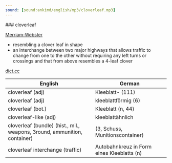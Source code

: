 ```yaml
---
sound: [sound:ankimd/english/mp3/cloverleaf.mp3]
---
```


\### cloverleaf

[Merriam-Webster](https://www.merriam-webster.com/dictionary/cloverleaf)

- resembling a clover leaf in shape
- an interchange between two major highways that allows traffic to change from one to the other without requiring any left turns or crossings and that from above resembles a 4-leaf clover

[dict.cc](https://www.dict.cc/cloverleaf)

| English        | German       |
| -------------- | ------------ |
| cloverleaf (adj) | Kleeblatt- (111) |
| cloverleaf (adj) | kleeblattförmig (6) |
| cloverleaf (bot.) | Kleeblatt (n, 44) |
| cloverleaf-like (adj) | kleeblattähnlich |
| cloverleaf (bundle) (hist., mil., weapons, 3round, ammunition, container) |  (3, Schuss, Munitionscontainer) |
| cloverleaf interchange (traffic) | Autobahnkreuz in Form eines Kleeblatts (n) |
